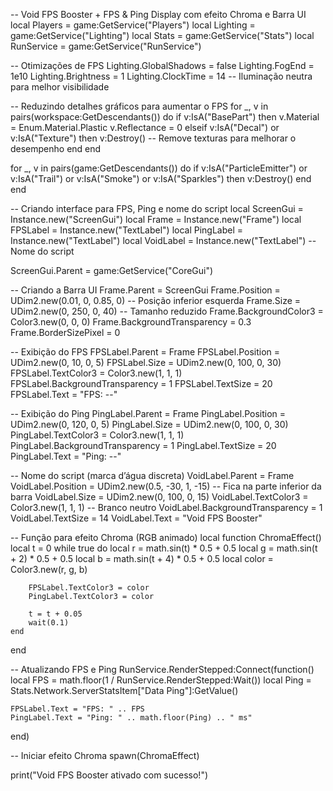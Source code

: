 -- Void FPS Booster + FPS & Ping Display com efeito Chroma e Barra UI
local Players = game:GetService("Players")
local Lighting = game:GetService("Lighting")
local Stats = game:GetService("Stats")
local RunService = game:GetService("RunService")

-- Otimizações de FPS
Lighting.GlobalShadows = false
Lighting.FogEnd = 1e10
Lighting.Brightness = 1
Lighting.ClockTime = 14 -- Iluminação neutra para melhor visibilidade

-- Reduzindo detalhes gráficos para aumentar o FPS
for _, v in pairs(workspace:GetDescendants()) do
    if v:IsA("BasePart") then
        v.Material = Enum.Material.Plastic
        v.Reflectance = 0
    elseif v:IsA("Decal") or v:IsA("Texture") then
        v:Destroy() -- Remove texturas para melhorar o desempenho
    end
end

for _, v in pairs(game:GetDescendants()) do
    if v:IsA("ParticleEmitter") or v:IsA("Trail") or v:IsA("Smoke") or v:IsA("Sparkles") then
        v:Destroy()
    end
end

-- Criando interface para FPS, Ping e nome do script
local ScreenGui = Instance.new("ScreenGui")
local Frame = Instance.new("Frame")
local FPSLabel = Instance.new("TextLabel")
local PingLabel = Instance.new("TextLabel")
local VoidLabel = Instance.new("TextLabel") -- Nome do script

ScreenGui.Parent = game:GetService("CoreGui")

-- Criando a Barra UI
Frame.Parent = ScreenGui
Frame.Position = UDim2.new(0.01, 0, 0.85, 0) -- Posição inferior esquerda
Frame.Size = UDim2.new(0, 250, 0, 40) -- Tamanho reduzido
Frame.BackgroundColor3 = Color3.new(0, 0, 0)
Frame.BackgroundTransparency = 0.3
Frame.BorderSizePixel = 0

-- Exibição do FPS
FPSLabel.Parent = Frame
FPSLabel.Position = UDim2.new(0, 10, 0, 5)
FPSLabel.Size = UDim2.new(0, 100, 0, 30)
FPSLabel.TextColor3 = Color3.new(1, 1, 1)
FPSLabel.BackgroundTransparency = 1
FPSLabel.TextSize = 20
FPSLabel.Text = "FPS: --"

-- Exibição do Ping
PingLabel.Parent = Frame
PingLabel.Position = UDim2.new(0, 120, 0, 5)
PingLabel.Size = UDim2.new(0, 100, 0, 30)
PingLabel.TextColor3 = Color3.new(1, 1, 1)
PingLabel.BackgroundTransparency = 1
PingLabel.TextSize = 20
PingLabel.Text = "Ping: --"

-- Nome do script (marca d’água discreta)
VoidLabel.Parent = Frame
VoidLabel.Position = UDim2.new(0.5, -30, 1, -15) -- Fica na parte inferior da barra
VoidLabel.Size = UDim2.new(0, 100, 0, 15)
VoidLabel.TextColor3 = Color3.new(1, 1, 1) -- Branco neutro
VoidLabel.BackgroundTransparency = 1
VoidLabel.TextSize = 14
VoidLabel.Text = "Void FPS Booster"

-- Função para efeito Chroma (RGB animado)
local function ChromaEffect()
    local t = 0
    while true do
        local r = math.sin(t) * 0.5 + 0.5
        local g = math.sin(t + 2) * 0.5 + 0.5
        local b = math.sin(t + 4) * 0.5 + 0.5
        local color = Color3.new(r, g, b)
        
        FPSLabel.TextColor3 = color
        PingLabel.TextColor3 = color
        
        t = t + 0.05
        wait(0.1)
    end
end

-- Atualizando FPS e Ping
RunService.RenderStepped:Connect(function()
    local FPS = math.floor(1 / RunService.RenderStepped:Wait())
    local Ping = Stats.Network.ServerStatsItem["Data Ping"]:GetValue()
    
    FPSLabel.Text = "FPS: " .. FPS
    PingLabel.Text = "Ping: " .. math.floor(Ping) .. " ms"
end)

-- Iniciar efeito Chroma
spawn(ChromaEffect)

print("Void FPS Booster ativado com sucesso!")
